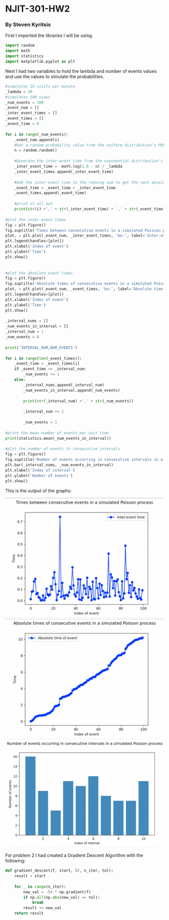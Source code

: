 # NJIT-301-HW2
<h3> By Steven Kyritsis </h3>
<p>First I imported the libraries I will be using.<br></p>

```python
import random
import math
import statistics
import matplotlib.pyplot as plt
```
<p>Next I had two variables to hold the lambda and number of events values and use the values to simulate the probabilities.<br></p>

```python
#simulates 10 visits per minute
_lambda = 10
#simulates 100 views
_num_events = 100
_event_num = []
_inter_event_times = []
_event_times = []
_event_time = 0

for i in range(_num_events):
	_event_num.append(i)
	#Get a random probability value from the uniform distribution's PDF
	n = random.random()

	#Generate the inter-event time from the exponential distribution's CDF using the Inverse-CDF technique
	_inter_event_time = -math.log(1.0 - n) / _lambda
	_inter_event_times.append(_inter_event_time)

	#Add the inter-event time to the running sum to get the next absolute event time
	_event_time = _event_time + _inter_event_time
	_event_times.append(_event_time)

	#print it all out
	print(str(i) +',' + str(_inter_event_time) + ',' + str(_event_time))

#plot the inter-event times
fig = plt.figure()
fig.suptitle('Times between consecutive events in a simulated Poisson process')
plot, = plt.plot(_event_num, _inter_event_times, 'bo-', label='Inter-event time')
plt.legend(handles=[plot])
plt.xlabel('Index of event')
plt.ylabel('Time')
plt.show()


#plot the absolute event times
fig = plt.figure()
fig.suptitle('Absolute times of consecutive events in a simulated Poisson process')
plot, = plt.plot(_event_num, _event_times, 'bo-', label='Absolute time of event')
plt.legend(handles=[plot])
plt.xlabel('Index of event')
plt.ylabel('Time')
plt.show()

_interval_nums = []
_num_events_in_interval = []
_interval_num = 1
_num_events = 0

print('INTERVAL_NUM,NUM_EVENTS')

for i in range(len(_event_times)):
	_event_time = _event_times[i]
	if _event_time <= _interval_num:
		_num_events += 1
	else:
		_interval_nums.append(_interval_num)
		_num_events_in_interval.append(_num_events)

		print(str(_interval_num) +',' + str(_num_events))

		_interval_num += 1

		_num_events = 1

#print the mean number of events per unit time
print(statistics.mean(_num_events_in_interval))

#plot the number of events in consecutive intervals
fig = plt.figure()
fig.suptitle('Number of events occurring in consecutive intervals in a simulated Poisson process')
plt.bar(_interval_nums, _num_events_in_interval)
plt.xlabel('Index of interval')
plt.ylabel('Number of events')
plt.show()
```

<p>This is the output of the graphs:<br></p>

![Graph1](/images/image1.png)
![Graph2](/images/image2.png)
![Graph3](/images/image3.png)

<p>For problem 2 I had created a Gradient Descent Algorithm with the following: <br></p>

```python
def gradient_descent(f, start, lr, n_iter, tol):
    result = start
      
    for _ in range(n_iter): 
        new_val = -lr * np.gradient(f)
        if np.all(np.abs(new_val) <= tol):
            break
        result += new_val
    return result
```